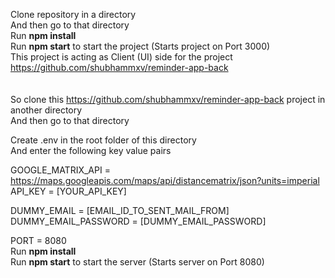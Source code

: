 Clone repository in a directory <br />
And then go to that directory <br />
Run <b>npm install</b> <br />
Run <b>npm start</b> to start the project (Starts project on Port 3000) <br />
This project is acting as Client (UI) side 
for the project https://github.com/shubhammxv/reminder-app-back <br />
<br />
<br />
So clone this https://github.com/shubhammxv/reminder-app-back project in another directory <br />
And then go to that directory <br />

Create .env in the root folder of this directory <br />
And enter the following key value pairs <br />

GOOGLE_MATRIX_API = https://maps.googleapis.com/maps/api/distancematrix/json?units=imperial <br />
API_KEY = [YOUR_API_KEY] <br />

DUMMY_EMAIL = [EMAIL_ID_TO_SENT_MAIL_FROM] <br />
DUMMY_EMAIL_PASSWORD = [DUMMY_EMAIL_PASSWORD] <br />

PORT = 8080 <br />
Run <b>npm install</b> <br />
Run <b>npm start</b> to start the server (Starts server on Port 8080) <br />
